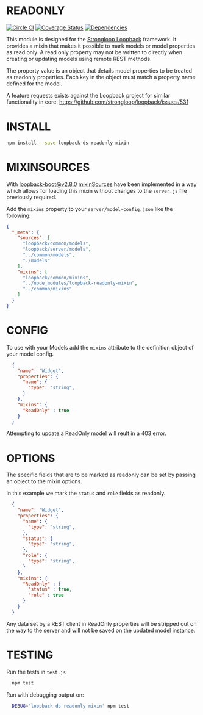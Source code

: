 READONLY
=============

[![Circle CI](https://circleci.com/gh/fullcube/loopback-ds-readonly-mixin.svg?style=svg)](https://circleci.com/gh/fullcube/loopback-ds-readonly-mixin) [![Coverage Status](https://coveralls.io/repos/fullcube/loopback-ds-readonly-mixin/badge.svg?branch=master&service=github)](https://coveralls.io/github/fullcube/loopback-ds-readonly-mixin?branch=master) [![Dependencies](http://img.shields.io/david/fullcube/loopback-ds-readonly-mixin.svg?style=flat)](https://david-dm.org/fullcube/loopback-ds-readonly-mixin)


This module is designed for the [Strongloop Loopback](https://github.com/strongloop/loopback) framework.
It provides a mixin that makes it possible to mark models or model properties as
read only. A read only property may not be written to directly when creating or
updating models using remote REST methods.

The property value is an object that details model properties to be
treated as readonly properties. Each key in the object must match a property
name defined for the model.

A feature requests exists against the Loopback project for similar functionality
in core: https://github.com/strongloop/loopback/issues/531

INSTALL
=============

```bash
npm install --save loopback-ds-readonly-mixin
```

MIXINSOURCES
=============
With [loopback-boot@v2.8.0](https://github.com/strongloop/loopback-boot/)  [mixinSources](https://github.com/strongloop/loopback-boot/pull/131) have been implemented in a way which allows for loading this mixin without changes to the `server.js` file previously required.

Add the `mixins` property to your `server/model-config.json` like the following:

```json
{
  "_meta": {
    "sources": [
      "loopback/common/models",
      "loopback/server/models",
      "../common/models",
      "./models"
    ],
    "mixins": [
      "loopback/common/mixins",
      "../node_modules/loopback-readonly-mixin",
      "../common/mixins"
    ]
  }
}
```

CONFIG
=============

To use with your Models add the `mixins` attribute to the definition object of
your model config.

```json
  {
    "name": "Widget",
    "properties": {
      "name": {
        "type": "string",
      }
    },
    "mixins": {
      "ReadOnly" : true
    }
  }
```

Attempting to update a ReadOnly model will reult in a 403 error.

OPTIONS
=============

The specific fields that are to be marked as readonly can be set by passing an
object to the mixin options.

In this example we mark the `status` and `role` fields as readonly.

```json
  {
    "name": "Widget",
    "properties": {
      "name": {
        "type": "string",
      },
      "status": {
        "type": "string",
      },
      "role": {
        "type": "string",
      }
    },
    "mixins": {
      "ReadOnly" : {
        "status" : true,
        "role" : true
      }
    }
  }
```

Any data set by a REST client in ReadOnly properties will be stripped out
on the way to the server and will not be saved on the updated model instance.

TESTING
=============

Run the tests in `test.js`

```bash
  npm test
```

Run with debugging output on:

```bash
  DEBUG='loopback-ds-readonly-mixin' npm test
```
